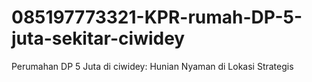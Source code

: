 # 085197773321-KPR-rumah-DP-5-juta-sekitar-ciwidey
Perumahan DP 5 Juta di ciwidey: Hunian Nyaman di Lokasi Strategis

